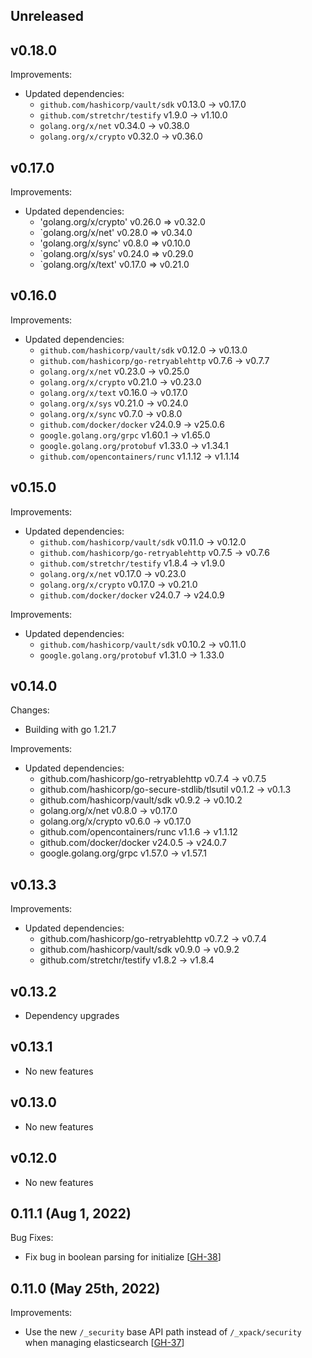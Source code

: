 ## Unreleased

## v0.18.0
Improvements:
* Updated dependencies:
  * `github.com/hashicorp/vault/sdk` v0.13.0 -> v0.17.0
  * `github.com/stretchr/testify` v1.9.0 -> v1.10.0
  * `golang.org/x/net` v0.34.0 -> v0.38.0
  * `golang.org/x/crypto` v0.32.0 -> v0.36.0

## v0.17.0
Improvements:
* Updated dependencies:
  * 'golang.org/x/crypto' v0.26.0 => v0.32.0
  * `golang.org/x/net' v0.28.0 => v0.34.0
  * 'golang.org/x/sync' v0.8.0 => v0.10.0
  * `golang.org/x/sys' v0.24.0 => v0.29.0
  * `golang.org/x/text' v0.17.0 => v0.21.0


## v0.16.0
Improvements:
* Updated dependencies:
  * `github.com/hashicorp/vault/sdk` v0.12.0 -> v0.13.0
  * `github.com/hashicorp/go-retryablehttp` v0.7.6 -> v0.7.7
  * `golang.org/x/net` v0.23.0 -> v0.25.0
  * `golang.org/x/crypto` v0.21.0 -> v0.23.0
  * `golang.org/x/text` v0.16.0 -> v0.17.0
  * `golang.org/x/sys` v0.21.0 -> v0.24.0
  * `golang.org/x/sync` v0.7.0 -> v0.8.0
  * `github.com/docker/docker` v24.0.9 -> v25.0.6
  * `google.golang.org/grpc` v1.60.1 -> v1.65.0
  * `google.golang.org/protobuf` v1.33.0 -> v1.34.1
  * `github.com/opencontainers/runc` v1.1.12 -> v1.1.14

## v0.15.0
Improvements:
* Updated dependencies:
  * `github.com/hashicorp/vault/sdk` v0.11.0 -> v0.12.0
  * `github.com/hashicorp/go-retryablehttp` v0.7.5 -> v0.7.6
  * `github.com/stretchr/testify` v1.8.4 -> v1.9.0
  * `golang.org/x/net` v0.17.0 -> v0.23.0
  * `golang.org/x/crypto` v0.17.0 -> v0.21.0
  * `github.com/docker/docker` v24.0.7 -> v24.0.9

Improvements:
* Updated dependencies:
  * `github.com/hashicorp/vault/sdk` v0.10.2 -> v0.11.0
  * `google.golang.org/protobuf` v1.31.0 -> 1.33.0

## v0.14.0
Changes:
* Building with go 1.21.7

Improvements:
* Updated dependencies:
  * github.com/hashicorp/go-retryablehttp v0.7.4 -> v0.7.5
  * github.com/hashicorp/go-secure-stdlib/tlsutil v0.1.2 -> v0.1.3
  * github.com/hashicorp/vault/sdk v0.9.2 -> v0.10.2
  * golang.org/x/net v0.8.0 -> v0.17.0
  * golang.org/x/crypto v0.6.0 -> v0.17.0
  * github.com/opencontainers/runc v1.1.6 -> v1.1.12
  * github.com/docker/docker v24.0.5 -> v24.0.7
  * google.golang.org/grpc v1.57.0 -> v1.57.1

## v0.13.3
Improvements:
* Updated dependencies:
  * github.com/hashicorp/go-retryablehttp v0.7.2 -> v0.7.4
  * github.com/hashicorp/vault/sdk v0.9.0 -> v0.9.2
  * github.com/stretchr/testify v1.8.2 -> v1.8.4

## v0.13.2
* Dependency upgrades 

## v0.13.1
* No new features

## v0.13.0
* No new features

## v0.12.0
* No new features

## 0.11.1 (Aug 1, 2022)

Bug Fixes:
* Fix bug in boolean parsing for initialize [[GH-38](https://github.com/hashicorp/vault-plugin-database-elasticsearch/pull/38)]

## 0.11.0 (May 25th, 2022)

Improvements:
* Use the new `/_security` base API path instead of `/_xpack/security` when managing elasticsearch [[GH-37](https://github.com/hashicorp/vault-plugin-database-elasticsearch/pull/37)]
